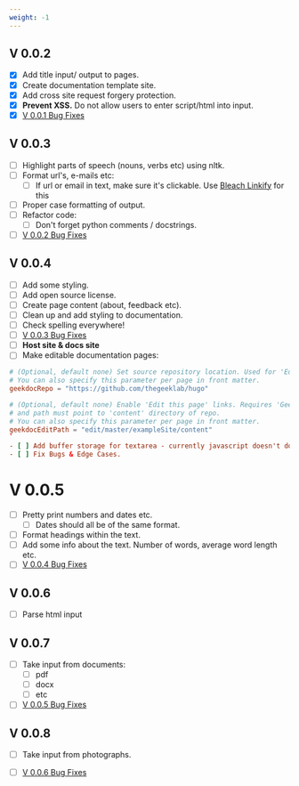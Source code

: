 ```yaml
---
weight: -1 
---
```


## V 0.0.2

- [X] Add title input/ output to pages.
- [X] Create documentation template site.
- [X] Add cross site request forgery protection.
- [X] **Prevent XSS.** Do not allow users to enter script/html into input.
- [X] [V 0.0.1 Bug Fixes](../../Developer/bugs_and_edge_cases/#v-001)

## V 0.0.3

- [ ] Highlight parts of speech (nouns, verbs etc) using nltk.
- [ ] Format url's, e-mails etc:
  - [ ] If url or email in text, make sure it's clickable. Use 
    [Bleach Linkify](https://bleach.readthedocs.io/en/latest/index.html) for this
- [ ] Proper case formatting of output.
- [ ] Refactor code:
  - [ ] Don't forget python comments / docstrings.
- [ ] [V 0.0.2 Bug Fixes](../../Developer/bugs_and_edge_cases/#v-002)

## V 0.0.4

- [ ] Add some styling.
- [ ] Add open source license.
- [ ] Create page content (about, feedback etc).
- [ ] Clean up and add styling to documentation.
- [ ] Check spelling everywhere!
- [ ] [V 0.0.3 Bug Fixes](../../Developer/bugs_and_edge_cases/#v-003)
- [ ] **Host site & docs site**
- [ ] Make editable documentation pages:

```toml
# (Optional, default none) Set source repository location. Used for 'Edit this page' links.
# You can also specify this parameter per page in front matter.
geekdocRepo = "https://github.com/thegeeklab/hugo"

# (Optional, default none) Enable 'Edit this page' links. Requires 'GeekdocRepo' param
# and path must point to 'content' directory of repo.
# You can also specify this parameter per page in front matter.
geekdocEditPath = "edit/master/exampleSite/content"
`
- [ ] Add buffer storage for textarea - currently javascript doesn't do anything.
- [ ] Fix Bugs & Edge Cases.
```

# V 0.0.5

- [ ] Pretty print numbers and dates etc.
  - [ ] Dates should all be of the same format.
- [ ] Format headings within the text.
- [ ] Add some info about the text. Number of words, average word length etc.
- [ ] [V 0.0.4 Bug Fixes](../../Developer/bugs_and_edge_cases/#v-004)

## V 0.0.6

- [ ] Parse html input

## V 0.0.7

- [ ] Take input from documents:
  - [ ] pdf
  - [ ] docx
  - [ ] etc
- [ ] [V 0.0.5 Bug Fixes](../../Developer/bugs_and_edge_cases/#v-005)

## V 0.0.8

- [ ] Take input from photographs.
- [ ] [V 0.0.6 Bug Fixes](../../Developer/bugs_and_edge_cases/#v-006)

